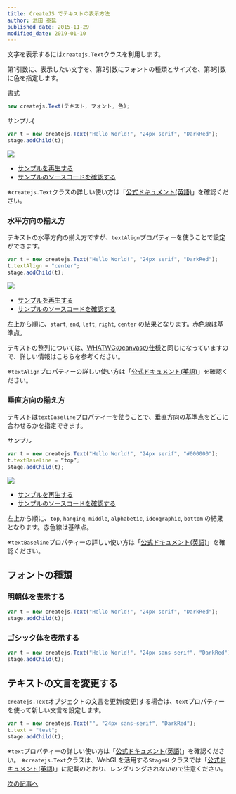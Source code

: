 ```yaml
---
title: CreateJS でテキストの表示方法
author: 池田 泰延
published_date: 2015-11-29
modified_date: 2019-01-10
---
```


文字を表示するには`createjs.Text`クラスを利用します。

第1引数に、表示したい文字を、第2引数にフォントの種類とサイズを、第3引数に色を指定します。

書式
```js
new createjs.Text(テキスト, フォント, 色);
```

サンプル(
```js
var t = new createjs.Text("Hello World!", "24px serif", "DarkRed");
stage.addChild(t);
```



![](../imgs/text.html.png)

- [サンプルを再生する](https://ics-creative.github.io/tutorial-createjs/samples/text.html)
- [サンプルのソースコードを確認する](../samples/text.html)


※`createjs.Text`クラスの詳しい使い方は「[公式ドキュメント(英語)](https://createjs.com/docs/easeljs/classes/Text.html)」を確認ください。



### 水平方向の揃え方

テキストの水平方向の揃え方ですが、`textAlign`プロパティーを使うことで設定ができます。

```js
var t = new createjs.Text("Hello World!", "24px serif", "DarkRed");
t.textAlign = "center";
stage.addChild(t);
```



![](../imgs/textAlign.html.png)

- [サンプルを再生する](https://ics-creative.github.io/tutorial-createjs/samples/textAlign.html)
- [サンプルのソースコードを確認する](../samples/textAlign.html)


左上から順に、`start`, `end`,
`left`, `right`,
 `center` の結果となります。赤色線は基準点。

テキストの整列については、[WHATWGのcanvasの仕様](https://html.spec.whatwg.org/multipage/canvas.html#text-0)と同じになっていますので、詳しい情報はこちらを参考ください。



※`textAlign`プロパティーの詳しい使い方は「[公式ドキュメント(英語)](https://createjs.com/docs/easeljs/classes/Text.html#property_textAlign)」を確認ください。



### 垂直方向の揃え方

テキストは`textBaseline`プロパティーを使うことで、垂直方向の基準点をどこに合わせるかを指定できます。

サンプル

```js
var t = new createjs.Text("Hello World!", "24px serif", "#000000");
t.textBaseline = “top”;
stage.addChild(t);
```


![](../imgs/textBaseline.html.png)

- [サンプルを再生する](https://ics-creative.github.io/tutorial-createjs/samples/textBaseline.html)
- [サンプルのソースコードを確認する](../samples/textBaseline.html)

左上から順に、`top`, `hanging`, `middle`,
`alphabetic`, `ideographic`, `bottom` の結果となります。赤色線は基準点。

※`textBaseline`プロパティーの詳しい使い方は「[公式ドキュメント(英語)](https://createjs.com/docs/easeljs/classes/Text.html#property_textBaseline)」を確認ください。



## フォントの種類

### 明朝体を表示する
```js
var t = new createjs.Text("Hello World!", "24px serif", "DarkRed");
stage.addChild(t);
```

### ゴシック体を表示する
```js
var t = new createjs.Text("Hello World!", "24px sans-serif", "DarkRed");
stage.addChild(t);
```

## テキストの文言を変更する

`createjs.Text`オブジェクトの文言を更新(変更)する場合は、`text`プロパティーを使って新しい文言を設定します。

```js
var t = new createjs.Text("", "24px sans-serif", "DarkRed");
t.text = "test";
stage.addChild(t);
```


※`text`プロパティーの詳しい使い方は「[公式ドキュメント(英語)](https://createjs.com/docs/easeljs/classes/Text.html#property_text)」を確認ください。
※`createjs.Text`クラスは、WebGLを活用する`StageGL`クラスでは「[公式ドキュメント(英語)](https://createjs.com/docs/easeljs/classes/StageGL.html)」に記載のとおり、レンダリングされないので注意ください。

[次の記事へ](bitmap.md)
